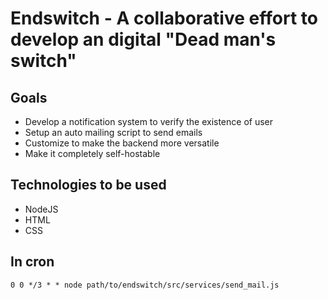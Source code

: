 # Endswitch - A collaborative effort to develop an digital "Dead man's switch"

## Goals

- Develop a notification system to verify the existence of user
- Setup an auto mailing script to send emails
- Customize to make the backend more versatile
- Make it completely self-hostable

## Technologies to be used

- NodeJS
- HTML
- CSS

## In cron

`0 0 */3 * * node path/to/endswitch/src/services/send_mail.js`
